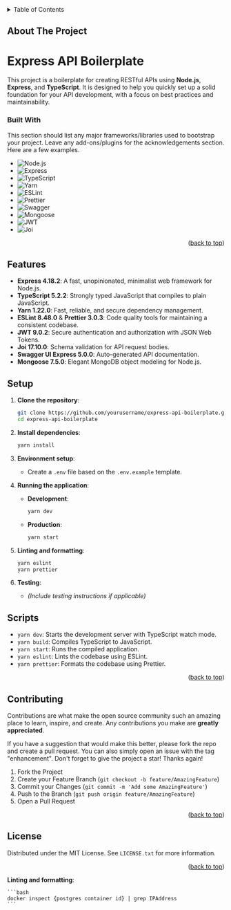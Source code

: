 <!-- TABLE OF CONTENTS -->
<details>
  <summary>Table of Contents</summary>
  <ol>
    <li>
      <a href="#about-the-project">About The Project</a>
      <ul>
        <li><a href="#built-with">Built With</a></li>
      </ul>
    </li>
    <li>
      <a href="#getting-started">Getting Started</a>
      <ul>
        <li><a href="#prerequisites">Prerequisites</a></li>
        <li><a href="#installation">Installation</a></li>
      </ul>
    </li>
    <li><a href="#usage">Usage</a></li>
    <li><a href="#roadmap">Roadmap</a></li>
    <li><a href="#contributing">Contributing</a></li>
    <li><a href="#license">License</a></li>
    <li><a href="#contact">Contact</a></li>
    <li><a href="#acknowledgments">Acknowledgments</a></li>
  </ol>
</details>

<!-- ABOUT THE PROJECT -->

## About The Project

# Express API Boilerplate

This project is a boilerplate for creating RESTful APIs using **Node.js**, **Express**, and **TypeScript**. It is designed to help you quickly set up a solid foundation for your API development, with a focus on best practices and maintainability.

### Built With

This section should list any major frameworks/libraries used to bootstrap your project. Leave any add-ons/plugins for the acknowledgements section. Here are a few examples.

-   ![Node.js](https://img.shields.io/badge/Node.js-18.x-green)
-   ![Express](https://img.shields.io/badge/Express-4.18.2-lightgrey)
-   ![TypeScript](https://img.shields.io/badge/TypeScript-5.2.2-blue)
-   ![Yarn](https://img.shields.io/badge/Yarn-1.22.0-2c8ebb)
-   ![ESLint](https://img.shields.io/badge/ESLint-8.48.0-purple)
-   ![Prettier](https://img.shields.io/badge/Prettier-3.0.3-ff69b4)
-   ![Swagger](https://img.shields.io/badge/Swagger-UI%20Express-5.0.0-brightgreen)
-   ![Mongoose](https://img.shields.io/badge/Mongoose-7.5.0-red)
-   ![JWT](https://img.shields.io/badge/JSONWebToken-9.0.2-orange)
-   ![Joi](https://img.shields.io/badge/Joi-17.10.0-yellow)

<p align="right">(<a href="#readme-top">back to top</a>)</p>

<!-- GETTING STARTED -->

## Features

-   **Express 4.18.2**: A fast, unopinionated, minimalist web framework for Node.js.
-   **TypeScript 5.2.2**: Strongly typed JavaScript that compiles to plain JavaScript.
-   **Yarn 1.22.0**: Fast, reliable, and secure dependency management.
-   **ESLint 8.48.0** & **Prettier 3.0.3**: Code quality tools for maintaining a consistent codebase.
-   **JWT 9.0.2**: Secure authentication and authorization with JSON Web Tokens.
-   **Joi 17.10.0**: Schema validation for API request bodies.
-   **Swagger UI Express 5.0.0**: Auto-generated API documentation.
-   **Mongoose 7.5.0**: Elegant MongoDB object modeling for Node.js.

## Setup

1. **Clone the repository**:

    ```bash
    git clone https://github.com/yourusername/express-api-boilerplate.git
    cd express-api-boilerplate
    ```

2. **Install dependencies**:

    ```bash
    yarn install
    ```

3. **Environment setup**:

    - Create a `.env` file based on the `.env.example` template.

4. **Running the application**:

    - **Development**:

        ```bash
        yarn dev
        ```

    - **Production**:

        ```bash
        yarn start
        ```

5. **Linting and formatting**:

    ```bash
    yarn eslint
    yarn prettier
    ```

6. **Testing**:
    - _(Include testing instructions if applicable)_

## Scripts

-   `yarn dev`: Starts the development server with TypeScript watch mode.
-   `yarn build`: Compiles TypeScript to JavaScript.
-   `yarn start`: Runs the compiled application.
-   `yarn eslint`: Lints the codebase using ESLint.
-   `yarn prettier`: Formats the codebase using Prettier.

<p align="right">(<a href="#readme-top">back to top</a>)</p>

## Contributing

Contributions are what make the open source community such an amazing place to learn, inspire, and create. Any contributions you make are **greatly appreciated**.

If you have a suggestion that would make this better, please fork the repo and create a pull request. You can also simply open an issue with the tag "enhancement".
Don't forget to give the project a star! Thanks again!

1. Fork the Project
2. Create your Feature Branch (`git checkout -b feature/AmazingFeature`)
3. Commit your Changes (`git commit -m 'Add some AmazingFeature'`)
4. Push to the Branch (`git push origin feature/AmazingFeature`)
5. Open a Pull Request

<p align="right">(<a href="#readme-top">back to top</a>)</p>

<!-- LICENSE -->

## License

Distributed under the MIT License. See `LICENSE.txt` for more information.

<p align="right">(<a href="#readme-top">back to top</a>)</p>

**Linting and formatting**:

    ```bash
    docker inspect {postgres container id} | grep IPAddress
    ```
